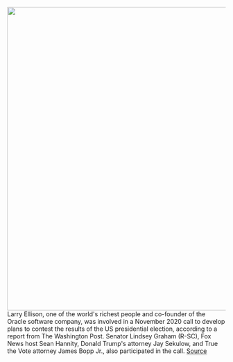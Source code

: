 <img src='https://cdn.vox-cdn.com/thumbor/lXByughqQXSxq4OKe8kywrgrGDI=/0x0:4840x3464/1200x800/filters:focal(1943x1028:2717x1802)/cdn.vox-cdn.com/uploads/chorus_image/image/70897948/1175129150.0.jpg' width='700px' /><br/>
Larry Ellison, one of the world's richest people and co-founder of the Oracle software company, was involved in a November 2020 call to develop plans to contest the results of the US presidential election, according to a report from The Washington Post. Senator Lindsey Graham (R-SC), Fox News host Sean Hannity, Donald Trump's attorney Jay Sekulow, and True the Vote attorney James Bopp Jr., also participated in the call.
<a href='https://www.theverge.com/2022/5/22/23136790/larry-ellison-oracle-call-sean-hannity-lindsey-graham-overturning-election-results'> Source <a/>